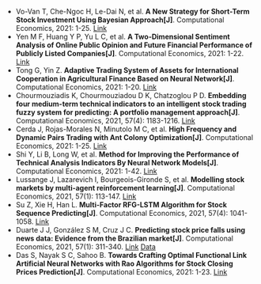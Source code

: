 * Vo-Van T, Che-Ngoc H, Le-Dai N, et al. <b>A New Strategy for Short-Term Stock Investment Using Bayesian Approach[J]</b>. Computational Economics, 2021: 1-25. [Link](https://link.springer.com/article/10.1007/s10614-021-10115-8)
* Yen M F, Huang Y P, Yu L C, et al. <b>A Two-Dimensional Sentiment Analysis of Online Public Opinion and Future Financial Performance of Publicly Listed Companies[J]</b>. Computational Economics, 2021: 1-22. [Link](https://link.springer.com/article/10.1007/s10614-021-10111-y)
* Tong G, Yin Z. <b>Adaptive Trading System of Assets for International Cooperation in Agricultural Finance Based on Neural Network[J]</b>. Computational Economics, 2021: 1-20. [Link](https://link.springer.com/article/10.1007/s10614-021-10136-3)
* Chourmouziadis K, Chourmouziadou D K, Chatzoglou P D. <b>Embedding four medium-term technical indicators to an intelligent stock trading fuzzy system for predicting: A portfolio management approach[J]</b>. Computational Economics, 2021, 57(4): 1183-1216. [Link](https://link.springer.com/article/10.1007/s10614-020-10016-2)
* Cerda J, Rojas-Morales N, Minutolo M C, et al. <b>High Frequency and Dynamic Pairs Trading with Ant Colony Optimization[J]</b>. Computational Economics, 2021: 1-25. [Link](https://link.springer.com/article/10.1007/s10614-021-10129-2)
* Shi Y, Li B, Long W, et al. <b>Method for Improving the Performance of Technical Analysis Indicators By Neural Network Models[J]</b>. Computational Economics, 2021: 1-42. [Link](https://link.springer.com/article/10.1007/s10614-021-10116-7)
* Lussange J, Lazarevich I, Bourgeois-Gironde S, et al. <b>Modelling stock markets by multi-agent reinforcement learning[J]</b>. Computational Economics, 2021, 57(1): 113-147. [Link](https://link.springer.com/article/10.1007/s10614-020-10038-w)
* Su Z, Xie H, Han L. <b>Multi-Factor RFG-LSTM Algorithm for Stock Sequence Predicting[J]</b>. Computational Economics, 2021, 57(4): 1041-1058. [Link](https://link.springer.com/article/10.1007/s10614-020-10008-2)
* Duarte J J, González S M, Cruz J C. <b>Predicting stock price falls using news data: Evidence from the Brazilian market[J]</b>. Computational Economics, 2021, 57(1): 311-340. [Link](https://link.springer.com/article/10.1007/s10614-020-10060-y) [Data](https://drive.google.com/drive/folders/1a70zr8bdZO6ZB9z2wktdqN6m06TKq0NM)
* Das S, Nayak S C, Sahoo B. <b>Towards Crafting Optimal Functional Link Artificial Neural Networks with Rao Algorithms for Stock Closing Prices Prediction[J]</b>. Computational Economics, 2021: 1-23. [Link](https://link.springer.com/article/10.1007/s10614-021-10130-9)